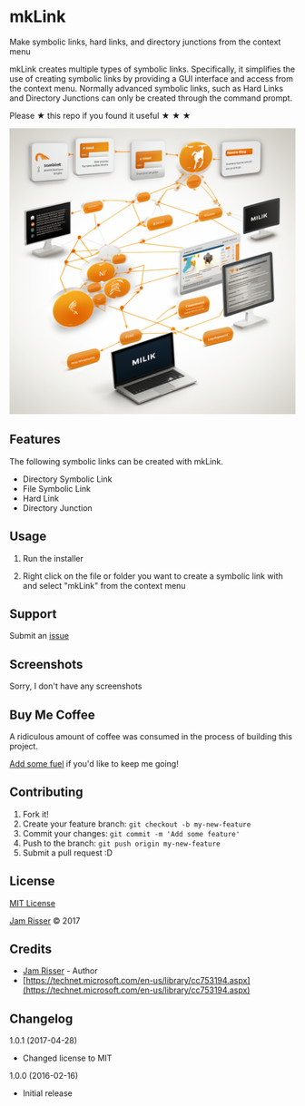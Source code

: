 # mkLink

Make symbolic links, hard links, and directory junctions from the context menu

mkLink creates multiple types of symbolic links. Specifically, it simplifies the use of creating symbolic links by providing a GUI interface and access from the context menu. Normally advanced symbolic links, such as Hard Links and Directory Junctions can only be created through the command prompt.

Please &#9733; this repo if you found it useful &#9733; &#9733; &#9733;

![](assets/mklink.png)
## Features
<!------------------------------------------------------->

The following symbolic links can be created with mkLink.

* Directory Symbolic Link
* File Symbolic Link
* Hard Link
* Directory Junction


## Usage
<!------------------------------------------------------->

1. Run the installer

2. Right click on the file or folder you want to create a symbolic link with and select "mkLink" from the context menu


## Support
<!------------------------------------------------------->

Submit an [issue](https://github.com/jamrizzi/mklink/issues/new)


## Screenshots
<!------------------------------------------------------->

Sorry, I don't have any screenshots


## Buy Me Coffee
<!------------------------------------------------------->

A ridiculous amount of coffee was consumed in the process of building this project.

[Add some fuel](https://jamrizzi.com/#!/buy-me-coffee) if you'd like to keep me going!


## Contributing
<!------------------------------------------------------->

1. Fork it!
2. Create your feature branch: `git checkout -b my-new-feature`
3. Commit your changes: `git commit -m 'Add some feature'`
4. Push to the branch: `git push origin my-new-feature`
5. Submit a pull request :D


## License
<!------------------------------------------------------->

[MIT License](https://github.com/jamrizzi/mklink/blob/master/LICENSE)

[Jam Risser](https://jamrizzi.com) &copy; 2017


## Credits
<!------------------------------------------------------->

* [Jam Risser](https://jamrizzi.com) - Author
* [https://technet.microsoft.com/en-us/library/cc753194.aspx](https://technet.microsoft.com/en-us/library/cc753194.aspx)


## Changelog
<!------------------------------------------------------->

1.0.1 (2017-04-28)
* Changed license to MIT

1.0.0 (2016-02-16)
* Initial release
